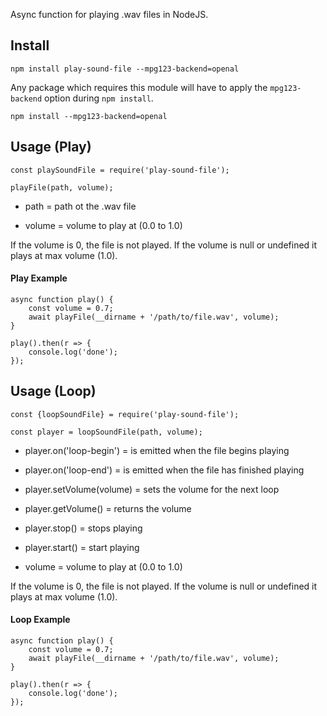 Async function for playing .wav files in NodeJS.

## Install

```
npm install play-sound-file --mpg123-backend=openal
```

Any package which requires this module will have to apply the `mpg123-backend` option during `npm install`.

```
npm install --mpg123-backend=openal
```

## Usage (Play)

```
const playSoundFile = require('play-sound-file');
```

```
playFile(path, volume);
```

- path = path ot the .wav file

- volume = volume to play at (0.0 to 1.0)

If the volume is 0, the file is not played.  If the volume is null or undefined it plays at max volume (1.0).

#### Play Example

```
async function play() {
    const volume = 0.7;
	await playFile(__dirname + '/path/to/file.wav', volume);
}

play().then(r => {
	console.log('done');
});
```

## Usage (Loop)

```
const {loopSoundFile} = require('play-sound-file');
```

```
const player = loopSoundFile(path, volume);
```

- player.on('loop-begin') = is emitted when the file begins playing

- player.on('loop-end') = is emitted when the file has finished playing

- player.setVolume(volume) = sets the volume for the next loop

- player.getVolume() = returns the volume

- player.stop() = stops playing

- player.start() = start playing

- volume = volume to play at (0.0 to 1.0)

If the volume is 0, the file is not played.  If the volume is null or undefined it plays at max volume (1.0).

#### Loop Example

```
async function play() {
    const volume = 0.7;
	await playFile(__dirname + '/path/to/file.wav', volume);
}

play().then(r => {
	console.log('done');
});
```